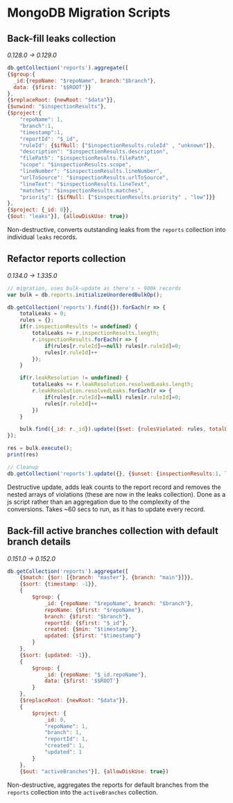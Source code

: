 # MongoDB Migration Scripts

## Back-fill leaks collection
_0.128.0 -> 0.129.0_

```javascript
db.getCollection('reports').aggregate([
{$group:{
  _id:{repoName: "$repoName", branch:"$branch"},
  data: {$first: '$$ROOT'}}
},
{$replaceRoot: {newRoot: "$data"}},
{$unwind: "$inspectionResults"},
{$project:{ 
    "repoName": 1, 
    "branch":1, 
    "timestamp":1, 
    "reportId": "$_id", 
    "ruleId": {$ifNull: ["$inspectionResults.ruleId" , "unknown"]}, 
    "description": "$inspectionResults.description", 
    "filePath": "$inspectionResults.filePath", 
    "scope": "$inspectionResults.scope", 
    "lineNumber": "$inspectionResults.lineNumber", 
    "urlToSource": "$inspectionResults.urlToSource", 
    "lineText": "$inspectionResults.lineText", 
    "matches": "$inspectionResults.matches", 
    "priority": {$ifNull: ["$inspectionResults.priority" , "low"]}}
},
{$project: {_id: 0}},
{$out: "leaks"}], {allowDiskUse: true})
```
Non-destructive, converts outstanding leaks from the `reports` collection into individual `leaks` records.

## Refactor reports collection
_0.134.0 -> 1.335.0_

```javascript
// migration, uses bulk-update as there's ~ 900k records
var bulk = db.reports.initializeUnorderedBulkOp();

db.getCollection('reports').find({}).forEach(r => {
    totalLeaks = 0;
    rules = {};
    if(r.inspectionResults != undefined) {
        totalLeaks += r.inspectionResults.length;
        r.inspectionResults.forEach(r => {
            if(rules[r.ruleId]==null) rules[r.ruleId]=0;
            rules[r.ruleId]++
        });
    }

    if(r.leakResolution != undefined) {
        totalLeaks += r.leakResolution.resolvedLeaks.length;
        r.leakResolution.resolvedLeaks.forEach(r => {
            if(rules[r.ruleId]==null) rules[r.ruleId]=0;
            rules[r.ruleId]++
        })
    }

    bulk.find({_id: r._id}).update({$set: {rulesViolated: rules, totalLeaks: totalLeaks, reportId: r._id}})
});

res = bulk.execute();
print(res)

// Cleanup
db.getCollection('reports').update({}, {$unset: {inspectionResults:1, leakResolution:1}}, {multi:true})
```
Destructive update, adds leak counts to the report record and removes the nested arrays of violations (these are now in the leaks collection).
Done as a js script rather than an aggregation due to the complexity of the conversions.
Takes ~60 secs to run, as it has to update every record.

## Back-fill active branches collection with default branch details
_0.151.0 -> 0.152.0_

```javascript
db.getCollection('reports').aggregate([
    {$match: {$or: [{branch: "master"}, {branch: "main"}]}},
    {$sort: {timestamp: -1}},
    {
        $group: {
            _id: {repoName: "$repoName", branch: "$branch"},
            repoName: {$first: "$repoName"},
            branch: {$first: "$branch"},
            reportId: {$first: "$_id"},
            created: {$min: "$timestamp"},
            updated: {$first: "$timestamp"}
        }
    },
    {$sort: {updated: -1}},
    {
        $group: {
            _id: {repoName: "$_id.repoName"},
            data: {$first: '$$ROOT'}
        }
    },
    {$replaceRoot: {newRoot: "$data"}},
    {
        $project: {
            _id: 0,
            "repoName": 1,
            "branch": 1,
            "reportId": 1,
            "created": 1,
            "updated": 1
        }
    },
    {$out: "activeBranches"}], {allowDiskUse: true})
```
Non-destructive, aggregates the reports for default branches from the `reports` collection into the `activeBranches` collection.